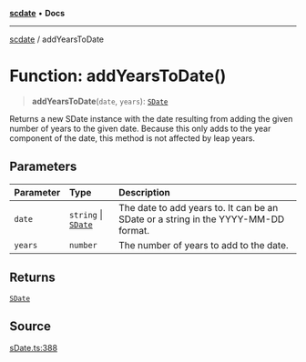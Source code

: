 [**scdate**](../README.md) • **Docs**

---

[scdate](../README.md) / addYearsToDate

# Function: addYearsToDate()

> **addYearsToDate**(`date`, `years`): [`SDate`](../classes/SDate.md)

Returns a new SDate instance with the date resulting from adding the given
number of years to the given date. Because this only adds to the year
component of the date, this method is not affected by leap years.

## Parameters

| Parameter | Type                                       | Description                                                                        |
| :-------- | :----------------------------------------- | :--------------------------------------------------------------------------------- |
| `date`    | `string` \| [`SDate`](../classes/SDate.md) | The date to add years to. It can be an SDate or a string in the YYYY-MM-DD format. |
| `years`   | `number`                                   | The number of years to add to the date.                                            |

## Returns

[`SDate`](../classes/SDate.md)

## Source

[sDate.ts:388](https://github.com/ericvera/scdate/blob/main/src/sDate.ts#L388)
